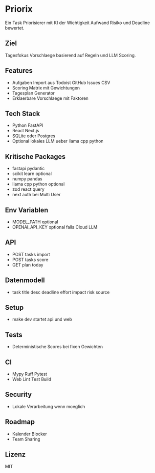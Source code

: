 # Priorix
Ein Task Priorisierer mit KI der Wichtigkeit Aufwand Risiko und Deadline bewertet.

## Ziel
Tagesfokus Vorschlaege basierend auf Regeln und LLM Scoring.

## Features
* Aufgaben Import aus Todoist GitHub Issues CSV
* Scoring Matrix mit Gewichtungen
* Tagesplan Generator
* Erklaerbare Vorschlaege mit Faktoren

## Tech Stack
* Python FastAPI
* React Next.js
* SQLite oder Postgres
* Optional lokales LLM ueber llama cpp python

## Kritische Packages
* fastapi pydantic
* scikit learn optional
* numpy pandas
* llama cpp python optional
* zod react query
* next auth bei Multi User

## Env Variablen
* MODEL_PATH optional
* OPENAI_API_KEY optional falls Cloud LLM

## API
* POST tasks import
* POST tasks score
* GET plan today

## Datenmodell
* task title desc deadline effort impact risk source

## Setup
* make dev startet api und web

## Tests
* Deterministische Scores bei fixen Gewichten

## CI
* Mypy Ruff Pytest
* Web Lint Test Build

## Security
* Lokale Verarbeitung wenn moeglich

## Roadmap
* Kalender Blocker
* Team Sharing

## Lizenz
MIT
